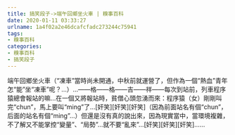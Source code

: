 ```yaml
---
title: 搞笑段子->端午回鄉坐火車 | 糗事百科
date: 2020-01-11 03:33:27
urlname: 1a4f02a2e46dcafcfadc273244c75941
tags: 
- 糗事百科
categories:
- 糗事百科
- 搞笑段子
---
```

端午回鄉坐火車（“凍車”當時尚未開通，中秋前就運營了，但作為一個“熱血”青年怎“能”坐“凍車”呢？…）…——格——格——吉——祥——每次到站前，列車程序猿總會報站的嘛…在一個又將報站時，貧僧心頭忽湧而來：程序猿（女）剛剛叫完“chun”，馬上要叫“ming”了…[奸笑][奸笑][奸笑]（因為前面站名有個“chun”，后面的站名有個“ming”…）但還是沒有真的說出來，因為現實當中，當環境複雜，不了解又不能掌控“變量”、“局勢”…就不要“亂來”…[奸笑][奸笑][奸笑]……


